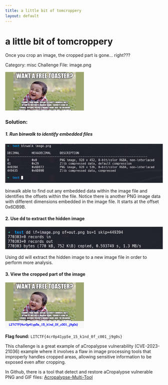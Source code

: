 ```yaml
---
title: a little bit of tomcroppery
layout: default 
---
```


# a little bit of tomcroppery
Once you crop an image, the cropped part is gone... right???

Category: misc
Challenge File: image.png

<img src="image.png" alt="challenge-file" style="width: 50%; height: auto;">

### Solution:

##### 1. Run binwalk to identify embedded files

<img src="image1.png" alt="binwalk-out">

binwalk able to find out any embedded data within the image file and identifies the offsets within the file. Notice there is another PNG image data with different dimensions embedded in the image file. It starts at the offset 0x6DB9B. 

#### 2. Use dd to extract the hidden image

<img src="image2.png" alt="dd-out-png">

Using dd will extract the hidden image to a new image file in order to perform more analysis.

#### 3. View the cropped part of the image

<img src="image3.png" alt="out-png" style="width: 50%; height: auto;">

**Flag found:** `LITCTF{4cr0p41yp5e_15_k1nd_0f_c001_j9g0s}`

This challenge is a great example of aCropalypse vulnerability (CVE-2023-21036) example where it involves a flaw in image processing tools that improperly handles cropped areas, allowing sensitive information to be exposed even after cropping. 

In Github, there is a tool that detect and restore aCropalypse vulnerable PNG and GIF files:
[Acropalypse-Multi-Tool](https://github.com/frankthetank-music/Acropalypse-Multi-Tool)

